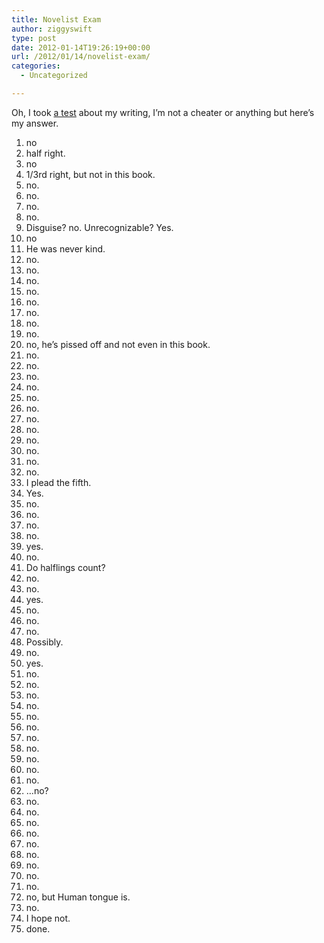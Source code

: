 ```yaml
---
title: Novelist Exam
author: ziggyswift
type: post
date: 2012-01-14T19:26:19+00:00
url: /2012/01/14/novelist-exam/
categories:
  - Uncategorized

---
```

Oh, I took [a test][1] about my writing, I&#8217;m not a cheater or anything but here&#8217;s my answer.

  1. no
  2. half right.
  3. no
  4. 1/3rd right, but not in this book.
  5. no.
  6. no.
  7. no.
  8. no.
  9. Disguise? no. Unrecognizable? Yes.
 10. no
 11. He was never kind.
 12. no.
 13. no.
 14. no.
 15. no.
 16. no.
 17. no.
 18. no.
 19. no.
 20. no, he&#8217;s pissed off and not even in this book.
 21. no.
 22. no.
 23. no.
 24. no.
 25. no.
 26. no.
 27. no.
 28. no.
 29. no.
 30. no.
 31. no.
 32. no.
 33. I plead the fifth.
 34. Yes.
 35. no.
 36. no.
 37. no.
 38. no.
 39. yes.
 40. no.
 41. Do halflings count?
 42. no.
 43. no.
 44. yes.
 45. no.
 46. no.
 47. no.
 48. Possibly.
 49. no.
 50. yes.
 51. no.
 52. no.
 53. no.
 54. no.
 55. no.
 56. no.
 57. no.
 58. no.
 59. no.
 60. no.
 61. no.
 62. &#8230;no?
 63. no.
 64. no.
 65. no.
 66. no.
 67. no.
 68. no.
 69. no.
 70. no.
 71. no.
 72. no, but Human tongue is.
 73. no.
 74. I hope not.
 75. done.

 [1]: http://www.rinkworks.com/fnovel/